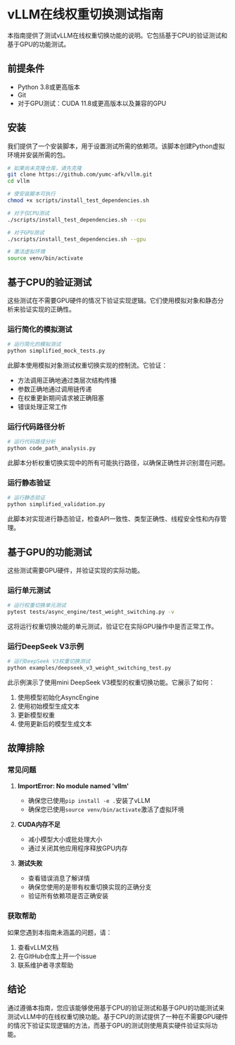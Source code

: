 # vLLM在线权重切换测试指南

本指南提供了测试vLLM在线权重切换功能的说明。它包括基于CPU的验证测试和基于GPU的功能测试。

## 前提条件

- Python 3.8或更高版本
- Git
- 对于GPU测试：CUDA 11.8或更高版本以及兼容的GPU

## 安装

我们提供了一个安装脚本，用于设置测试所需的依赖项。该脚本创建Python虚拟环境并安装所需的包。

```bash
# 如果尚未克隆仓库，请先克隆
git clone https://github.com/yumc-afk/vllm.git
cd vllm

# 使安装脚本可执行
chmod +x scripts/install_test_dependencies.sh

# 对于仅CPU测试
./scripts/install_test_dependencies.sh --cpu

# 对于GPU测试
./scripts/install_test_dependencies.sh --gpu

# 激活虚拟环境
source venv/bin/activate
```

## 基于CPU的验证测试

这些测试在不需要GPU硬件的情况下验证实现逻辑。它们使用模拟对象和静态分析来验证实现的正确性。

### 运行简化的模拟测试

```bash
# 运行简化的模拟测试
python simplified_mock_tests.py
```

此脚本使用模拟对象测试权重切换实现的控制流。它验证：
- 方法调用正确地通过类层次结构传播
- 参数正确地通过调用链传递
- 在权重更新期间请求被正确阻塞
- 错误处理正常工作

### 运行代码路径分析

```bash
# 运行代码路径分析
python code_path_analysis.py
```

此脚本分析权重切换实现中的所有可能执行路径，以确保正确性并识别潜在问题。

### 运行静态验证

```bash
# 运行静态验证
python simplified_validation.py
```

此脚本对实现进行静态验证，检查API一致性、类型正确性、线程安全性和内存管理。

## 基于GPU的功能测试

这些测试需要GPU硬件，并验证实现的实际功能。

### 运行单元测试

```bash
# 运行权重切换单元测试
pytest tests/async_engine/test_weight_switching.py -v
```

这将运行权重切换功能的单元测试，验证它在实际GPU操作中是否正常工作。

### 运行DeepSeek V3示例

```bash
# 运行DeepSeek V3权重切换测试
python examples/deepseek_v3_weight_switching_test.py
```

此示例演示了使用mini DeepSeek V3模型的权重切换功能。它展示了如何：
1. 使用模型初始化AsyncEngine
2. 使用初始模型生成文本
3. 更新模型权重
4. 使用更新后的模型生成文本

## 故障排除

### 常见问题

1. **ImportError: No module named 'vllm'**
   - 确保您已使用`pip install -e .`安装了vLLM
   - 确保您已使用`source venv/bin/activate`激活了虚拟环境

2. **CUDA内存不足**
   - 减小模型大小或批处理大小
   - 通过关闭其他应用程序释放GPU内存

3. **测试失败**
   - 查看错误消息了解详情
   - 确保您使用的是带有权重切换实现的正确分支
   - 验证所有依赖项是否正确安装

### 获取帮助

如果您遇到本指南未涵盖的问题，请：
1. 查看vLLM文档
2. 在GitHub仓库上开一个issue
3. 联系维护者寻求帮助

## 结论

通过遵循本指南，您应该能够使用基于CPU的验证测试和基于GPU的功能测试来测试vLLM中的在线权重切换功能。基于CPU的测试提供了一种在不需要GPU硬件的情况下验证实现逻辑的方法，而基于GPU的测试则使用真实硬件验证实际功能。
